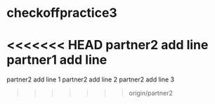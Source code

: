 # checkoffpractice3
<<<<<<< HEAD
partner2 add line 
partner1 add line
=======
partner2 add line 1
partner2 add line 2
partner2 add line 3
>>>>>>> origin/partner2
